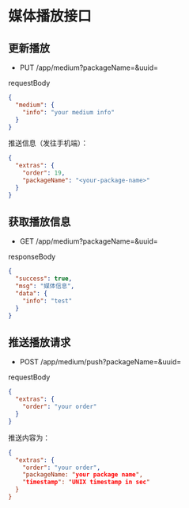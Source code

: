 # 媒体播放接口

## 更新播放

* PUT /app/medium?packageName=<your-package-name>&uuid=<your-device-uuid>

requestBody
```json
{
  "medium": {
    "info": "your medium info"
  }
}
```

推送信息（发往手机端）：
```json
{
  "extras": {
    "order": 19,
    "packageName": "<your-package-name>"
  }
}
```

## 获取播放信息

* GET /app/medium?packageName=<your-package-name>&uuid=<your-device-uuid>

responseBody
```json
{
  "success": true,
  "msg": "媒体信息",
  "data": {
    "info": "test"
  }
}
```

## 推送播放请求

* POST /app/medium/push?packageName=<your-package-name>&uuid=<your-device-uuid>

requestBody
```json
{
  "extras": {
    "order": "your order"
  }
}
```

推送内容为：
```json
{
  "extras": {
    "order": "your order",
    "packageName: "your package name",
    "timestamp": "UNIX timestamp in sec"
  }
}
